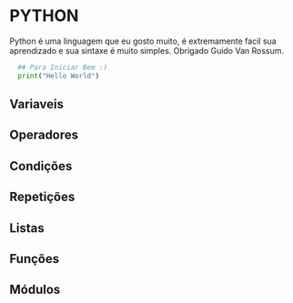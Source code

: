 # PYTHON
Python é uma linguagem que eu gosto muito, é extremamente facil sua aprendizado e sua sintaxe é muito simples. Obrigado Guido Van Rossum.

``` python
  ## Para Iniciar Bem :)
  print("Hello World")

```

## Variaveis

## Operadores

## Condições

## Repetições

## Listas

## Funções

## Módulos

